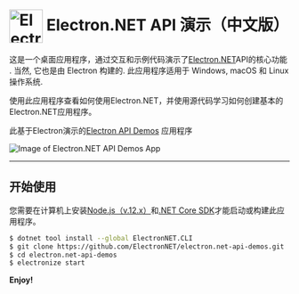 # <img src="https://cloud.githubusercontent.com/assets/378023/15172388/b2b81950-1790-11e6-9a7c-ccc39912bb3a.png" width="60px" align="center" alt="Electron.NET API Demos icon"> Electron.NET API 演示（中文版）  
  
  这是一个桌面应用程序，通过交互和示例代码演示了[Electron.NET](https://github.com/ElectronNET/Electron.NET)API的核心功能
 . 当然, 它也是由 Electron 构建的. 此应用程序适用于 Windows, macOS 和 Linux 操作系统.
  
使用此应用程序查看如何使用Electron.NET，并使用源代码学习如何创建基本的Electron.NET应用程序。
  
此基于Electron演示的[Electron API Demos](https://github.com/electron/electron-api-demos)  应用程序

![Image of Electron.NET API Demos App](https://github.com/ElectronNET/electron.net-api-demos/raw/master/screenshot.jpg)

---  
  
## 开始使用
  
  您需要在计算机上安装[Node.js（v.12.x）](https://nodejs.org)和[.NET Core SDK](https://www.microsoft.com/NET/download/Core)才能启动或构建此应用程序。

```bash
$ dotnet tool install --global ElectronNET.CLI
$ git clone https://github.com/ElectronNET/electron.net-api-demos.git
$ cd electron.net-api-demos
$ electronize start
```  

**Enjoy!**
